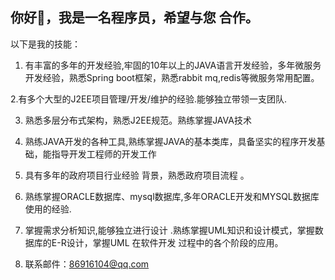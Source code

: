 ## 你好👋，我是一名程序员，希望与您 合作。

以下是我的技能：  

1. 有丰富的多年的开发经验,牢固的10年以上的JAVA语言开发经验，多年微服务开发经验，熟悉Spring boot框架，熟悉rabbit mq,redis等微服务常用配置。

2.有多个大型的J2EE项目管理/开发/维护的经验.能够独立带领一支团队.

3. 熟悉多层分布式架构，熟悉J2EE规范。熟练掌握JAVA技术

4. 熟练JAVA开发的各种工具,熟练掌握JAVA的基本类库，具备坚实的程序开发基础，能指导开发工程师的开发工作　

5. 具有多年的政府项目行业经验 背景，熟悉政府项目流程 。

6. 熟练掌握ORACLE数据库、mysql数据库,多年ORACLE开发和MYSQL数据库使用的经验.

7. 掌握需求分析知识,能够独立进行设计 .熟练掌握UML知识和设计模式，掌握数据库的E-R设计，掌握UML 在软件开发 过程中的各个阶段的应用。

5. 联系邮件：86916104@qq.com


